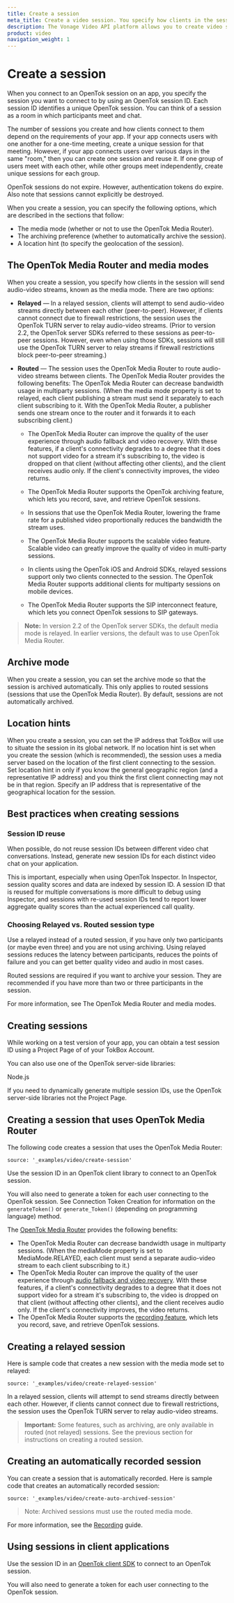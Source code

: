 ```yaml
---
title: Create a session
meta_title: Create a video session. You specify how clients in the session send audio-video streams when you create a session.
description: The Vonage Video API platform allows you to create video sessions. You specify how clients in the session send audio-video streams when you create create it.
product: video
navigation_weight: 1
---
```


# Create a session

When you connect to an OpenTok session on an app, you specify the session you want to connect to by using an OpenTok session ID. Each session ID identifies a unique OpenTok session. You can think of a session as a room in which participants meet and chat.


The number of sessions you create and how clients connect to them depend on the requirements of your app. If your app connects users with one another for a one-time meeting, create a unique session for that meeting. However, if your app connects users over various days in the same "room," then you can create one session and reuse it. If one group of users meet with each other, while other groups meet independently, create unique sessions for each group.

OpenTok sessions do not expire. However, authentication tokens do expire. Also note that sessions cannot explicitly be destroyed.

When you create a session, you can specify the following options, which are described in the sections that follow:

* The media mode (whether or not to use the OpenTok Media Router).
* The archiving preference (whether to automatically archive the session).
* A location hint (to specify the geolocation of the session).

## The OpenTok Media Router and media modes

When you create a session, you specify how clients in the session will send audio-video streams, known as the media mode. There are two options:

* **Relayed** — In a relayed session, clients will attempt to send audio-video streams directly between each other (peer-to-peer). However, if clients cannot connect due to firewall restrictions, the session uses the OpenTok TURN server to relay audio-video streams. (Prior to version 2.2, the OpenTok server SDKs referred to these sessions as peer-to-peer sessions. However, even when using those SDKs, sessions will still use the OpenTok TURN server to relay streams if firewall restrictions block peer-to-peer streaming.)

* **Routed** — The session uses the OpenTok Media Router to route audio-video streams between clients. The OpenTok Media Router provides the following benefits:
The OpenTok Media Router can decrease bandwidth usage in multiparty sessions. (When the media mode property is set to relayed, each client publishing a stream must send it separately to each client subscribing to it. With the OpenTok Media Router, a publisher sends one stream once to the router and it forwards it to each subscribing client.)

  * The OpenTok Media Router can improve the quality of the user experience through audio fallback and video recovery. With these features, if a client's connectivity degrades to a degree that it does not support video for a stream it's subscribing to, the video is dropped on that client (without affecting other clients), and the client receives audio only. If the client's connectivity improves, the video returns.

  * The OpenTok Media Router supports the OpenTok archiving feature, which lets you record, save, and retrieve OpenTok sessions.

  * In sessions that use the OpenTok Media Router, lowering the frame rate for a published video proportionally reduces the bandwidth the stream uses.

  * The OpenTok Media Router supports the scalable video feature. Scalable video can greatly improve the quality of video in multi-party sessions.

  * In clients using the OpenTok iOS and Android SDKs, relayed sessions support only two clients connected to the session. The OpenTok Media Router supports additional clients for multiparty sessions on mobile devices.

  * The OpenTok Media Router supports the SIP interconnect feature, which lets you connect OpenTok sessions to SIP gateways.

> **Note:** In version 2.2 of the OpenTok server SDKs, the default media mode is relayed. In earlier versions, the default was to use OpenTok Media Router.

## Archive mode

When you create a session, you can set the archive mode so that the session is archived automatically. This only applies to routed sessions (sessions that use the OpenTok Media Router). By default, sessions are not automatically archived.

## Location hints

When you create a session, you can set the IP address that TokBox will use to situate the session in its global network. If no location hint is set when you create the session (which is recommended), the session uses a media server based on the location of the first client connecting to the session. Set location hint in only if you know the general geographic region (and a representative IP address) and you think the first client connecting may not be in that region. Specify an IP address that is representative of the geographical location for the session.

## Best practices when creating sessions

### Session ID reuse

When possible, do not reuse session IDs between different video chat conversations. Instead, generate new session IDs for each distinct video chat on your application.

This is important, especially when using OpenTok Inspector. In Inspector, session quality scores and data are indexed by session ID. A session ID that is reused for multiple conversations is more difficult to debug using Inspector, and sessions with re-used session IDs tend to report lower aggregate quality scores than the actual experienced call quality.

### Choosing Relayed vs. Routed session type

Use a relayed instead of a routed session, if you have only two participants (or maybe even three) and you are not using archiving. Using relayed sessions reduces the latency between participants, reduces the points of failure and you can get better quality video and audio in most cases.

Routed sessions are required if you want to archive your session. They are recommended if you have more than two or three participants in the session.

For more information, see The OpenTok Media Router and media modes.

## Creating sessions

While working on a test version of your app, you can obtain a test session ID using a Project Page of of your TokBox Account.

You can also use one of the OpenTok server-side libraries:

Node.js

If you need to dynamically generate multiple session IDs, use the OpenTok server-side libraries not the Project Page.

## Creating a session that uses OpenTok Media Router

The following code creates a session that uses the OpenTok Media Router:

```code_snippets
source: '_examples/video/create-session'
```

Use the session ID in an OpenTok client library to connect to an OpenTok session.

You will also need to generate a token for each user connecting to the OpenTok session. See Connection Token Creation for information on the `generateToken()` or `generate_Token()` (depending on programming language) method.

The [OpenTok Media Router](https://www.vonage.com/communications-apis/video/features/) provides the following benefits:

* The OpenTok Media Router can decrease bandwidth usage in multiparty sessions. (When the mediaMode property is set to MediaMode.RELAYED, each client must send a separate audio-video stream to each client subscribing to it.)
* The OpenTok Media Router can improve the quality of the user experience through [audio fallback and video recovery](https://www.vonage.com/communications-apis/video/features/). With these features, if a client's connectivity degrades to a degree that it does not support video for a stream it's subscribing to, the video is dropped on that client (without affecting other clients), and the client receives audio only. If the client's connectivity improves, the video returns.
* The OpenTok Media Router supports the [recording feature](https://www.vonage.com/communications-apis/video/features/), which lets you record, save, and retrieve OpenTok sessions.

## Creating a relayed session

Here is sample code that creates a new session with the media mode set to relayed:

```code_snippets
source: '_examples/video/create-relayed-session'
```

In a relayed session, clients will attempt to send streams directly between each other. However, if clients cannot connect due to firewall restrictions, the session uses the OpenTok TURN server to relay audio-video streams.

> **Important:** Some features, such as archiving, are only available in routed (not relayed) sessions. See the previous section for instructions on creating a routed session.

## Creating an automatically recorded session

You can create a session that is automatically recorded. Here is sample code that creates an automatically recorded session:

```code_snippets
source: '_examples/video/create-auto-archived-session'
```

> Note: Archived sessions must use the routed media mode.

For more information, see the [Recording](/recording) guide.

## Using sessions in client applications

Use the session ID in an [OpenTok client SDK]() to connect to an OpenTok session.

You will also need to generate a token for each user connecting to the OpenTok session. 